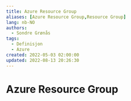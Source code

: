```yaml
---
title: Azure Resource Group
aliases: [Azure Resource Group,Resource Group]
lang: nb-NO
authors:
  - Sondre Grønås
tags:
  - Definisjon
  - Azure
created: 2022-05-03 02:00:00
updated: 2022-08-13 20:26:30
---
```

# Azure Resource Group
